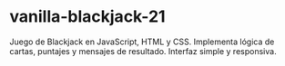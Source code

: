 # vanilla-blackjack-21
Juego de Blackjack en JavaScript, HTML y CSS. Implementa lógica de cartas, puntajes y mensajes de resultado. Interfaz simple y responsiva.
